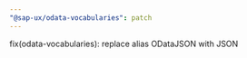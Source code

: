 ```yaml
---
"@sap-ux/odata-vocabularies": patch
---
```


fix(odata-vocabularies): replace alias ODataJSON with JSON

